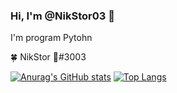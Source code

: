### Hi, I'm @NikStor03 👋

I'm program Pytohn

🍀 NikStor 🌿#3003

[![Anurag's GitHub stats](https://github-readme-stats.vercel.app/api?username=NikStor03&show_icons=true&theme=radical)](https://github.com/NikStor03)                                               [![Top Langs](https://github-readme-stats.vercel.app/api/top-langs/?username=NikStor03&layout=compact&theme=radical)](https://github.com/NikStor03)
